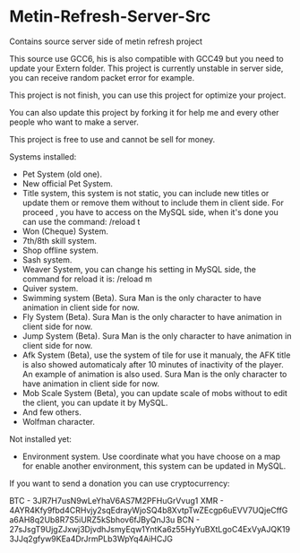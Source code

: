 # Metin-Refresh-Server-Src
Contains source server side of metin refresh project


This source use GCC6, his is also compatible with GCC49 but you need to update your Extern folder.
This project is currently unstable in server side, you can receive random packet error for example. 

This project is not finish, you can use this project for optimize your project.

You can also update this project by forking it for help me and every other people who want to make a server.

This project is free to use and cannot be sell for money.

Systems installed:

- Pet System (old one).
- New official Pet System.
- Title system, this system is not static, you can include new titles or update them or remove them without to include them in client side. For proceed , you have to access on the MySQL side, when it's done you can use the command: /reload t
- Won (Cheque) System.
- 7th/8th skill system.
- Shop offline system.
- Sash system.
- Weaver System, you can change his setting in MySQL side, the command for reload it is: /reload m
- Quiver system.
- Swimming system (Beta). Sura Man is the only character to have animation in client side for now.
- Fly System (Beta). Sura Man is the only character to have animation in client side for now.
- Jump System (Beta). Sura Man is the only character to have animation in client side for now.
- Afk System (Beta), use the system of tile for use it manualy, the AFK title is also showed automaticaly after 10 minutes of inactivity of the player. An example of animation is also used. Sura Man is the only character to have animation in client side for now.
- Mob Scale System (Beta), you can update scale of mobs without to edit the client, you can update it by MySQL.
- And few others.
- Wolfman character.

Not installed yet:
- Environment system. Use coordinate what you have choose on a map for enable another environment, this system can be updated in MySQL.

If you want to send a donation you can use cryptocurrency:

BTC - 3JR7H7usN9wLeYhaV6AS7M2PFHuGrVvug1
XMR - 4AYR4Kfy9fbd4CRHvjy2sqEdrayWjoSQ4b8XvtpTwZEcgp6uEVV7UQjeCffGa6AH8q2Ub8R7S5iURZ5kSbhov6fJByQnJ3u
BCN - 27sJsgT9UjgZJxwj3DjvdhJsmyEqw1YntKa6z55HyYuBXtLgoC4ExVyAJQK193JJq2gfyw9KEa4DrJrmPLb3WpYq4AiHCJG

